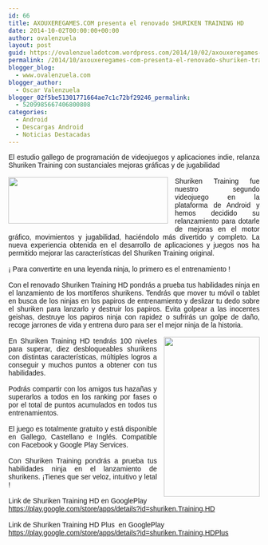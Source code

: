 ```yaml
---
id: 66
title: AXOUXEREGAMES.COM presenta el renovado SHURIKEN TRAINING HD
date: 2014-10-02T00:00:00+00:00
author: ovalenzuela
layout: post
guid: https://ovalenzueladotcom.wordpress.com/2014/10/02/axouxeregames-com-presenta-el-renovado-shuriken-training-hd
permalink: /2014/10/axouxeregames-com-presenta-el-renovado-shuriken-training-hd.html
blogger_blog:
  - www.ovalenzuela.com
blogger_author:
  - Oscar Valenzuela
blogger_02f5be51301771664ae7c1c72bf29246_permalink:
  - 5209985667406800808
categories:
  - Android
  - Descargas Android
  - Noticias Destacadas
---
```

<div style="text-align:justify;">
  <span style="font-family:Verdana, sans-serif;">El estudio gallego de programación de videojuegos y aplicaciones indie, relanza Shuriken Training con sustanciales mejoras gráficas y de jugabilidad</span>
</div>

<div style="text-align:justify;">
  <span style="font-family:Verdana, sans-serif;"><br /></span>
</div>

<div class="separator" style="clear:both;text-align:center;">
  <a href="http://www.ovalenzuela.com/wp-content/uploads/2016/02/d86d7-axouxeregames.jpg" style="clear:left;float:left;margin-bottom:1em;margin-right:1em;"><img border="0" src="http://www.ovalenzuela.com/wp-content/uploads/2016/02/d86d7-axouxeregames.jpg" height="93" width="320" /></a>
</div>

<div style="text-align:justify;">
  <span style="font-family:Verdana, sans-serif;">Shuriken Training fue nuestro segundo videojuego en la plataforma de Android y hemos decidido su relanzamiento para dotarle de mejoras en el motor gráfico, movimientos y jugabilidad, haciéndolo más divertido y completo. La nueva experiencia obtenida en el desarrollo de aplicaciones y juegos nos ha permitido mejorar las características del Shuriken Training original.</span>
</div>

<div style="text-align:justify;">
  <span style="font-family:Verdana, sans-serif;"><br /></span>
</div>

<div style="text-align:justify;">
  <span style="font-family:Verdana, sans-serif;">¡ Para convertirte en una leyenda ninja, lo primero es el entrenamiento !</span>
</div>

<div style="text-align:justify;">
  <span style="font-family:Verdana, sans-serif;"><br /></span>
</div>

<div style="text-align:justify;">
  <span style="font-family:Verdana, sans-serif;">Con el renovado Shuriken Training HD pondrás a prueba tus habilidades ninja en el lanzamiento de los mortíferos shurikens. Tendrás que mover tu móvil o tablet en busca de los ninjas en los papiros de entrenamiento y deslizar tu dedo sobre el shuriken para lanzarlo y destruir los papiros. Evita golpear a las inocentes geishas, destruye los papiros ninja con rapidez o sufrirás un golpe de daño, recoge jarrones de vida y entrena duro para ser el mejor ninja de la historia.</span>
</div>

<div style="text-align:justify;">
  <span style="font-family:Verdana, sans-serif;"><br /></span>
</div>

<div style="text-align:justify;">
  <a href="http://www.ovalenzuela.com/wp-content/uploads/2016/02/e33ab-shurikentraining02.jpg" style="clear:right;float:right;margin-bottom:1em;margin-left:1em;"><img border="0" src="http://www.ovalenzuela.com/wp-content/uploads/2016/02/e33ab-shurikentraining02.jpg" height="320" width="192" /></a><span style="font-family:Verdana, sans-serif;">En Shuriken Training HD tendrás 100 niveles para superar, diez desbloqueables shurikens con distintas características, múltiples logros a conseguir y muchos puntos a obtener con tus habilidades.</span>
</div>

<div style="text-align:justify;">
  <span style="font-family:Verdana, sans-serif;"><br /></span>
</div>

<div style="text-align:justify;">
  <span style="font-family:Verdana, sans-serif;">Podrás compartir con los amigos tus hazañas y superarlos a todos en los ranking por fases o por el total de puntos acumulados en todos tus entrenamientos. </span>
</div>

<div style="text-align:justify;">
  <span style="font-family:Verdana, sans-serif;"><br /></span>
</div>

<div style="text-align:justify;">
  <span style="font-family:Verdana, sans-serif;">El juego es totalmente gratuito y está disponible en Gallego, Castellano e Inglés. Compatible con Facebook y Google Play Services.</span>
</div>

<div style="text-align:justify;">
  <span style="font-family:Verdana, sans-serif;"><br /></span>
</div>

<div style="text-align:justify;">
  <span style="font-family:Verdana, sans-serif;">Con Shuriken Training pondrás a prueba tus habilidades ninja en el lanzamiento de shurikens. ¡Tienes que ser veloz, intuitivo y letal !</span>
</div>

<div style="text-align:justify;">
</div>

<div style="text-align:justify;">
  <span style="font-family:Verdana, sans-serif;"><br /></span>
</div>

<div style="text-align:justify;">
  <span style="font-family:Verdana, sans-serif;">Link de Shuriken Training HD en GooglePlay</span>
</div>

<div style="text-align:justify;">
  <span style="font-family:Verdana, sans-serif;"><a href="https://play.google.com/store/apps/details?id=shuriken.Training.HD">https://play.google.com/store/apps/details?id=shuriken.Training.HD</a></span>
</div>

<div style="text-align:justify;">
  <span style="font-family:Verdana, sans-serif;"><br /></span>
</div>

<div style="text-align:justify;">
  <span style="font-family:Verdana, sans-serif;">Link de Shuriken Training HD Plus  en GooglePlay</span>
</div>

<div style="text-align:justify;">
  <span style="font-family:Verdana, sans-serif;"><a href="https://play.google.com/store/apps/details?id=shuriken.Training.HDPlus">https://play.google.com/store/apps/details?id=shuriken.Training.HDPlus</a></span>
</div>

<div style="text-align:justify;">
</div>